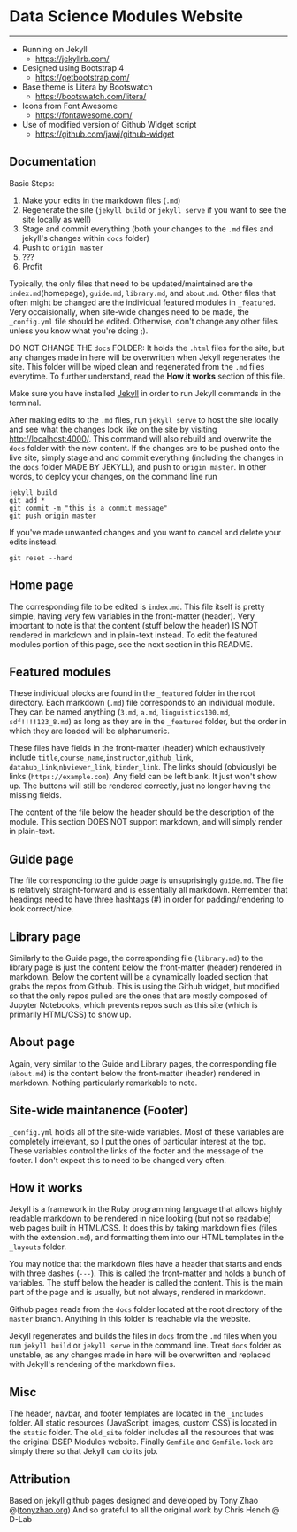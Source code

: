 # Data Science Modules Website
___

* Running on Jekyll
	- <https://jekyllrb.com/>
* Designed using Bootstrap 4
	- <https://getbootstrap.com/>
* Base theme is Litera by Bootswatch
	- <https://bootswatch.com/litera/>
* Icons from Font Awesome
	- <https://fontawesome.com/>
* Use of modified version of Github Widget script
	- <https://github.com/jawj/github-widget>

## Documentation

Basic Steps:
1) Make your edits in the markdown files (`.md`)
2) Regenerate the site (`jekyll build` or `jekyll serve` if you want to see the site locally as well)
3) Stage and commit everything (both your changes to the `.md` files and jekyll's changes within `docs` folder)
4) Push to `origin master`
5) ???
6) Profit


Typically, the only files that need to be updated/maintained are the `index.md`(homepage), `guide.md`, `library.md`, and `about.md`. Other files that often might be changed are the individual featured modules in `_featured`. Very occaisionally, when site-wide changes need to be made, the `_config.yml` file should be edited. Otherwise, don't change any other files unless you know what you're doing ;).

DO NOT CHANGE THE `docs` FOLDER: It holds the `.html` files for the site, but any changes made in here will be overwritten when Jekyll regenerates the site. This folder will be wiped clean and regenerated from the `.md` files everytime. To further understand, read the __How it works__ section of this file.

Make sure you have installed [Jekyll](https://jekyllrb.com/docs/installation/) in order to run Jekyll commands in the terminal.

After making edits to the `.md` files, run `jekyll serve` to host the site locally and see what the changes look like on the site by visiting [http://localhost:4000/](http://localhost:4000/). This command will also rebuild and overwrite the `docs` folder with the new content. If the changes are to be pushed onto the live site, simply stage and and commit everything (including the changes in the `docs` folder MADE BY JEKYLL), and push to `origin master`. In other words, to deploy your changes, on the command line run

```
jekyll build
git add *
git commit -m "this is a commit message"
git push origin master
```

If you've made unwanted changes and you want to cancel and delete your edits instead.

```
git reset --hard
```

## Home page

The corresponding file to be edited is `index.md`. This file itself is pretty simple, having very few variables in the front-matter (header). Very important to note is that the content (stuff below the header) IS NOT rendered in markdown and in plain-text instead. To edit the featured modules portion of this page, see the next section in this README.

## Featured modules

These individual blocks are found in the `_featured` folder in the root directory. Each markdown (`.md`) file corresponds to an individual module. They can be named anything (`3.md`, `a.md`, `linguistics100.md`, `sdf!!!!123_8.md`) as long as they are in the `_featured` folder, but the order in which they are loaded will be alphanumeric.

These files have fields in the front-matter (header) which exhaustively include `title`,`course_name`,`instructor`,`github_link`, `datahub_link`,`nbviewer_link`, `binder_link`. The links should (obviously) be links (`https://example.com`). Any field can be left blank. It just won't show up. The buttons will still be rendered correctly, just no longer having the missing fields.

The content of the file below the header should be the description of the module. This section DOES NOT support markdown, and will simply render in plain-text.

## Guide page

The file corresponding to the guide page is unsuprisingly `guide.md`. The file is relatively straight-forward and is essentially all markdown. Remember that headings need to have three hashtags (#) in order for padding/rendering to look correct/nice.

## Library page

Similarly to the Guide page, the corresponding file (`library.md`) to the library page is just the content below the front-matter (header) rendered in markdown. Below the content will be a dynamically loaded section that grabs the repos from Github. This is using the Github widget, but modified so that the only repos pulled are the ones that are mostly composed of Jupyter Notebooks, which prevents repos such as this site (which is primarily HTML/CSS) to show up.

## About page

Again, very similar to the Guide and Library pages, the corresponding file (`about.md`) is the content below the front-matter (header) rendered in markdown. Nothing particularly remarkable to note.

## Site-wide maintanence (Footer)

`_config.yml` holds all of the site-wide variables. Most of these variables are completely irrelevant, so I put the ones of particular interest at the top. These variables control the links of the footer and the message of the footer. I don't expect this to need to be changed very often.

## How it works

Jekyll is a framework in the Ruby programming language that allows highly readable markdown to be rendered in nice looking (but not so readable) web pages built in HTML/CSS. It does this by taking markdown files (files with the extension`.md`), and formatting them into our HTML templates in the `_layouts` folder.

You may notice that the markdown files have a header that starts and ends with three dashes (`---`). This is called the front-matter and holds a bunch of variables. The stuff below the header is called the content. This is the main part of the page and is usually, but not always, rendered in markdown.

Github pages reads from the `docs` folder located at the root directory of the `master` branch. Anything in this folder is reachable via the website.

Jekyll regenerates and builds the files in `docs` from the `.md` files when you run `jekyll build` or `jekyll serve` in the command line. Treat `docs` folder as unstable, as any changes made in here will be overwritten and replaced with Jekyll's rendering of the markdown files.

## Misc

The header, navbar, and footer templates are located in the `_includes` folder. All static resources (JavaScript, images, custom CSS) is located in the `static` folder. The `old_site` folder includes all the resources that was the original DSEP Modules website. Finally `Gemfile` and `Gemfile.lock` are simply there so that Jekyll can do its job.

## Attribution

Based on jekyll github pages designed and developed by Tony Zhao @([tonyzhao.org](http://tonyzhao.org))
And so grateful to all the original work by Chris Hench @ D-Lab
